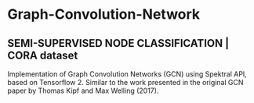 # Graph-Convolution-Network


## SEMI-SUPERVISED NODE CLASSIFICATION | CORA dataset
Implementation of Graph Convolution Networks (GCN) using Spektral API,
based on Tensorflow 2. Similar to the work presented in the original GCN
paper by Thomas Kipf and Max Welling (2017).
